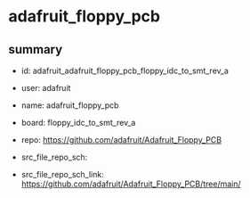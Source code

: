 # adafruit_floppy_pcb
 
## summary 
* id: adafruit_adafruit_floppy_pcb_floppy_idc_to_smt_rev_a
* user: adafruit
* name: adafruit_floppy_pcb
* board: floppy_idc_to_smt_rev_a
* repo: https://github.com/adafruit/Adafruit_Floppy_PCB



* src_file_repo_sch: 
* src_file_repo_sch_link: https://github.com/adafruit/Adafruit_Floppy_PCB/tree/main/







